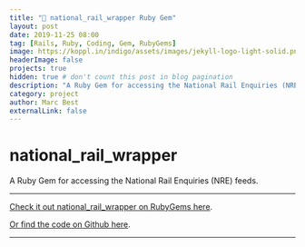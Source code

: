 ```yaml
---
title: "🚂 national_rail_wrapper Ruby Gem"
layout: post
date: 2019-11-25 08:00
tag: [Rails, Ruby, Coding, Gem, RubyGems]
image: https://koppl.in/indigo/assets/images/jekyll-logo-light-solid.png
headerImage: false
projects: true
hidden: true # don't count this post in blog pagination
description: "A Ruby Gem for accessing the National Rail Enquiries (NRE) feeds"
category: project
author: Marc Best
externalLink: false
---
```


# national_rail_wrapper

A Ruby Gem for accessing the National Rail Enquiries (NRE) feeds.

---

[Check it out national_rail_wrapper on RubyGems here](https://rubygems.org/gems/national_rail_wrapper).

[Or find the code on Github here](https://github.com/marcbest/national_rail_wrapper).

---



